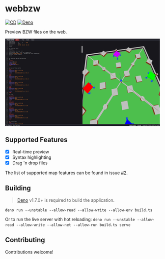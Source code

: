 # webbzw

[![CD](https://github.com/BZFlagCommunity/webbzw/workflows/CD/badge.svg)](https://github.com/BZFlagCommunity/webbzw/actions)
[![Deno](https://img.shields.io/badge/Deno-v1.7.0+-blue)](https://deno.land)

Preview BZW files on the web.

![screenshot](screenshot.png)

## Supported Features

- [x] Real-time preview
- [x] Syntax highlighting
- [x] Drag 'n drop files

The list of supported map features can be found in issue [#2](https://github.com/The-Noah/webbzw/issues/2).

## Building

> [Deno](https://deno.land/) v1.7.0+ is required to build the application.

`deno run --unstable --allow-read --allow-write --allow-env build.ts`

Or to run the live server with hot reloading: `deno run --unstable --allow-read --allow-write --allow-net --allow-run build.ts serve`

## Contributing

Contributions welcome!
